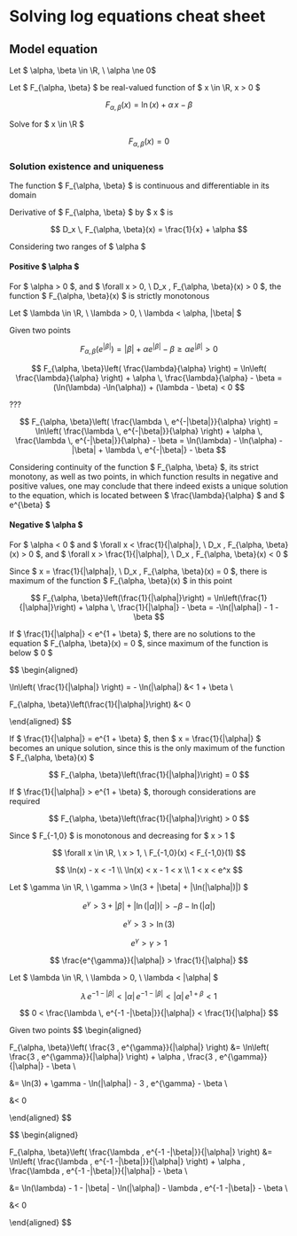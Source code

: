 # Solving log equations cheat sheet

## Model equation

Let $ \alpha, \beta \in \R, \ \alpha \ne 0$

Let $ F_{\alpha, \beta} $ be real-valued function of $ x \in \R, x > 0 $

$$ F_{\alpha, \beta}(x) = \ln(x) + \alpha \, x - \beta $$

Solve for $ x \in \R $

$$ F_{\alpha, \beta}(x) = 0 $$

### Solution existence and uniqueness

The function $ F_{\alpha, \beta} $ is continuous and differentiable in its domain

Derivative of $ F_{\alpha, \beta} $ by $ x $ is

$$ D_x \, F_{\alpha, \beta}(x) = \frac{1}{x} + \alpha $$

Considering two ranges of $ \alpha $

#### Positive $ \alpha $

For $ \alpha > 0 $, and $ \forall x > 0, \ D_x \, F_{\alpha, \beta}(x) > 0 $, the function $ F_{\alpha, \beta}(x) $ is strictly monotonous

Let $ \lambda \in \R, \ \lambda > 0, \ \lambda < \alpha, |\beta| $

Given two points

$$ F_{\alpha, \beta}(e^{|\beta|}) = |\beta| + \alpha e^{|\beta|} - \beta \ge \alpha e^{|\beta|} > 0 $$

$$ F_{\alpha, \beta}\left( \frac{\lambda}{\alpha} \right) = \ln\left( \frac{\lambda}{\alpha} \right) + \alpha \, \frac{\lambda}{\alpha} - \beta = (\ln(\lambda) -\ln(\alpha)) + (\lambda - \beta) < 0 $$

???

$$ F_{\alpha, \beta}\left( \frac{\lambda \, e^{-|\beta|}}{\alpha} \right) = \ln\left( \frac{\lambda \, e^{-|\beta|}}{\alpha} \right) + \alpha \, \frac{\lambda \, e^{-|\beta|}}{\alpha} - \beta = \ln(\lambda) - \ln(\alpha) - |\beta| + \lambda \, e^{-|\beta|} - \beta $$

Considering continuity of the function $ F_{\alpha, \beta} $, its strict monotony, as well as two points, in which function results in negative and positive values, one may conclude that there indeed exists a unique solution to the equation, which is located between $ \frac{\lambda}{\alpha} $ and $ e^{\beta} $

#### Negative $ \alpha $

For $ \alpha < 0 $ and $ \forall x < \frac{1}{|\alpha|}, \ D_x \, F_{\alpha, \beta}(x) > 0 $, and $ \forall x > \frac{1}{|\alpha|}, \ D_x \, F_{\alpha, \beta}(x) < 0 $

Since $ x = \frac{1}{|\alpha|}, \ D_x \, F_{\alpha, \beta}(x) = 0 $, there is maximum of the function $ F_{\alpha, \beta}(x) $ in this point

$$ F_{\alpha, \beta}\left(\frac{1}{|\alpha|}\right) = \ln\left(\frac{1}{|\alpha|}\right) + \alpha \, \frac{1}{|\alpha|} - \beta = -\ln(|\alpha|) - 1 - \beta $$

If $ \frac{1}{|\alpha|} < e^{1 + \beta} $, there are no solutions to the equation $ F_{\alpha, \beta}(x) = 0 $, since maximum of the function is below $ 0 $

$$
\begin{aligned}

\ln\left( \frac{1}{|\alpha|} \right) = - \ln(|\alpha|) &< 1 + \beta \\

F_{\alpha, \beta}\left(\frac{1}{|\alpha|}\right) &< 0

\end{aligned}
$$

If $ \frac{1}{|\alpha|} = e^{1 + \beta} $, then $ x = \frac{1}{|\alpha|} $ becomes an unique solution, since this is the only maximum of the function $ F_{\alpha, \beta}(x) $

$$ F_{\alpha, \beta}\left(\frac{1}{|\alpha|}\right) = 0 $$

If $ \frac{1}{|\alpha|} > e^{1 + \beta} $, thorough considerations are required

$$ F_{\alpha, \beta}\left(\frac{1}{|\alpha|}\right) > 0 $$

Since $ F_{-1,0} $ is monotonous and decreasing for $ x > 1 $

$$ \forall x \in \R, \ x > 1, \ F_{-1,0}(x) < F_{-1,0}(1) $$

$$
\ln(x) - x < -1 \\
\ln(x) < x - 1 < x \\
1 < x < e^x
$$

Let $ \gamma \in \R, \ \gamma > \ln(3 + |\beta| + |\ln(|\alpha|)|) $

$$ e^{\gamma} > 3 + |\beta| + |\ln(|\alpha|)| > - \beta - \ln(|\alpha|) $$

$$ e^{\gamma} > 3 > \ln(3) $$

$$ e^{\gamma} > \gamma > 1 $$

$$ \frac{e^{\gamma}}{|\alpha|} > \frac{1}{|\alpha|} $$

Let $ \lambda \in \R, \ \lambda > 0, \ \lambda < |\alpha| $

$$ \lambda \, e^{-1 -|\beta|} < |\alpha| \, e^{-1 -|\beta|} < |\alpha| \, e^{1 + \beta} < 1 $$

$$ 0 < \frac{\lambda \, e^{-1 -|\beta|}}{|\alpha|} < \frac{1}{|\alpha|} $$

Given two points
$$
\begin{aligned}

F_{\alpha, \beta}\left( \frac{3 \, e^{\gamma}}{|\alpha|} \right) &= \ln\left( \frac{3 \, e^{\gamma}}{|\alpha|} \right) + \alpha \, \frac{3 \, e^{\gamma}}{|\alpha|} - \beta \\

&= \ln(3) + \gamma - \ln(|\alpha|) - 3 \, e^{\gamma} - \beta \\

&< 0

\end{aligned}
$$

$$
\begin{aligned}

F_{\alpha, \beta}\left( \frac{\lambda \, e^{-1 -|\beta|}}{|\alpha|} \right) &= \ln\left( \frac{\lambda \, e^{-1 -|\beta|}}{|\alpha|} \right) + \alpha \, \frac{\lambda \, e^{-1 -|\beta|}}{|\alpha|} - \beta \\

&= \ln(\lambda) - 1 - |\beta| - \ln(|\alpha|) - \lambda \, e^{-1 -|\beta|} - \beta \\

&< 0

\end{aligned}
$$
